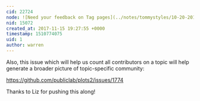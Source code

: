 ```yaml
---
cid: 22724
node: ![Need your feedback on Tag pages](../notes/tommystyles/10-20-2017/need-your-feedback-on-tag-pages)
nid: 15072
created_at: 2017-11-15 19:27:55 +0000
timestamp: 1510774075
uid: 1
author: warren
---
```


Also, this issue which will help us count all contributors on a topic will help generate a broader picture of topic-specific community: 

https://github.com/publiclab/plots2/issues/1774

Thanks to Liz for pushing this along!